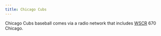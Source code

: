 ```yaml
---
title: Chicago Cubs
---
```

Chicago Cubs baseball comes via a radio network that includes
[WSCR] 670 Chicago.

[WSCR]:http:../../../am-broadcast/wscr/
